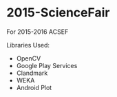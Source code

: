 # 2015-ScienceFair

For 2015-2016 ACSEF

Libraries Used:
- OpenCV
- Google Play Services
- Clandmark
- WEKA
- Android Plot